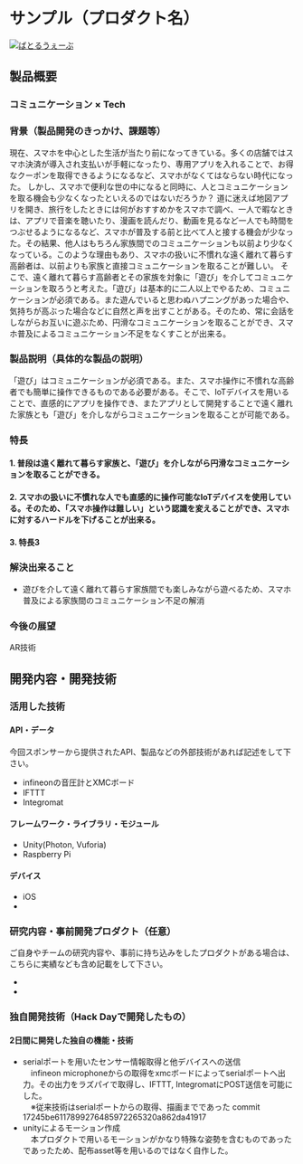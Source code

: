 # サンプル（プロダクト名）

[![ばとるうぇーぶ](image.png)](https://www.youtube.com/watch?v=G5rULR53uMk)

## 製品概要
### コミュニケーション ×  Tech

### 背景（製品開発のきっかけ、課題等）
現在、スマホを中心とした生活が当たり前になってきている。多くの店舗ではスマホ決済が導入され支払いが手軽になったり、専用アプリを入れることで、お得なクーポンを取得できるようになるなど、スマホがなくてはならない時代になった。
しかし、スマホで便利な世の中になると同時に、人とコミュニケーションを取る機会も少なくなったといえるのではないだろうか？
道に迷えば地図アプリを開き、旅行をしたときには何がおすすめかをスマホで調べ、一人で暇なときは、アプリで音楽を聴いたり、漫画を読んだり、動画を見るなど一人でも時間をつぶせるようになるなど、スマホが普及する前と比べて人と接する機会が少なった。その結果、他人はもちろん家族間でのコミュニケーションも以前より少なくなっている。このような理由もあり、スマホの扱いに不慣れな遠く離れて暮らす高齢者は、以前よりも家族と直接コミュニケーションを取ることが難しい。
そこで、遠く離れて暮らす高齢者とその家族を対象に「遊び」を介してコミュニケーションを取ろうと考えた。「遊び」は基本的に二人以上でやるため、コミュニケーションが必須である。また遊んでいると思わぬハプニングがあった場合や、気持ちが高ぶった場合などに自然と声を出すことがある。そのため、常に会話をしながらお互いに遊ぶため、円滑なコミュニケーションを取ることができ、スマホ普及によるコミュニケーション不足をなくすことが出来る。

### 製品説明（具体的な製品の説明）
「遊び」はコミュニケーションが必須である。また、スマホ操作に不慣れな高齢者でも簡単に操作できるものである必要がある。そこで、IoTデバイスを用いることで、直感的にアプリを操作でき、またアプリとして開発することで遠く離れた家族とも「遊び」を介しながらコミュニケーションを取ることが可能である。


### 特長

#### 1. 普段は遠く離れて暮らす家族と、「遊び」を介しながら円滑なコミュニケーションを取ることができる。

#### 2. スマホの扱いに不慣れな人でも直感的に操作可能なIoTデバイスを使用している。そのため、「スマホ操作は難しい」という認識を変えることができ、スマホに対するハードルを下げることが出来る。

#### 3. 特長3


### 解決出来ること
* 遊びを介して遠く離れて暮らす家族間でも楽しみながら遊べるため、スマホ普及による家族間のコミュニケーション不足の解消



### 今後の展望
AR技術


## 開発内容・開発技術
### 活用した技術
#### API・データ
今回スポンサーから提供されたAPI、製品などの外部技術があれば記述をして下さい。

* infineonの音圧計とXMCボード
* IFTTT
* Integromat

#### フレームワーク・ライブラリ・モジュール
* Unity(Photon, Vuforia) 
* Raspberry Pi

#### デバイス
* iOS
* 

### 研究内容・事前開発プロダクト（任意）
ご自身やチームの研究内容や、事前に持ち込みをしたプロダクトがある場合は、こちらに実績なども含め記載をして下さい。

* 
* 


### 独自開発技術（Hack Dayで開発したもの）
#### 2日間に開発した独自の機能・技術
* serialポートを用いたセンサー情報取得と他デバイスへの送信<br>
　infineon microphoneからの取得をxmcボードによってserialポートへ出力。その出力をラズパイで取得し、IFTTT, IntegromatにPOST送信を可能にした。<br>
　※従来技術はserialポートからの取得、描画までであった
  commit 17245be6117899276485972265320a862da41917
* unityによるモーション作成<br>
　本プロダクトで用いるモーションがかなり特殊な姿勢を含むものであったであったため、配布asset等を用いるのではなく自作した。
